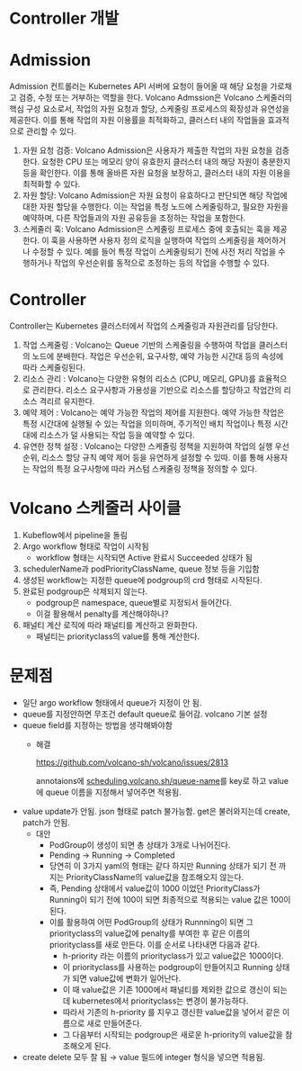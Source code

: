 # Controller 개발

# Admission

Admission 컨트롤러는 Kubernetes API 서버에 요청이 들어올 때 해당 요청을 가로채고 검증, 수정 또는 거부하는 역할을 한다. Volcano Admssion은 Volcano 스케줄러의 핵심 구성 요소로서, 작업의 자원 요청과 할당, 스케줄링 프로세스의 확장성과 유연성을 제공한다. 이를 통해 작업의 자원 이용률을 최적화하고, 클러스터 내의 작업들을 효과적으로 관리할 수 있다.

1. 자원 요청 검증: Volcano Admission은 사용자가 제출한 작업의 자원 요청을 검증한다. 요청한 CPU 또는 메모리 양이 유효한지 클러스터 내의 해당 자원이 충분한지 등을 확인한다. 이를 통해 올바른 자원 요청을 보장하고, 클러스터 내의 자원 이용을 최적화할 수 있다.
2. 자원 할당: Volcano Admission은 자원 요청이 유효하다고 판단되면 해당 작업에 대한 자원 할당을 수행한다. 이는 작업을 특정 노드에 스케줄링하고, 필요한 자원을 예약하며, 다른 작업들과의 자원 공유등을 조정하는 작업을 포함한다.
3. 스케줄러 훅: Volcano Admission은 스케줄링 프로세스 중에 호출되는 훅을 제공한다. 이 훅을 사용하면 사용자 정의 로직을 실행하여 작업의 스케줄링을 제어하거나 수정할 수 있다. 예를 들어 특정 작업이 스케줄링되기 전에 사전 처리 작업을 수행하거나 작업의 우선순위를 동적으로 조정하는 등의 작업을 수행할 수 있다.

# Controller

Controller는 Kubernetes 클러스터에서 작업의 스케줄링과 자원관리를 담당한다. 

1. 작업 스케줄링 : Volcano는 Queue 기반의 스케줄링을 수행하여 작업을 클러스터의 노드에 분배한다. 작업은 우선순위, 요구사항, 예약 가능한 시간대 등의 속성에 따라 스케줄링된다. 
2. 리소스 관리 : Volcano는 다양한 유형의 리소스 (CPU, 메모리, GPU)를 효율적으로 관리한다. 리소스 요구사항과 가용성을 기반으로 리소스를 할당하고 작업간의 리소스 격리르 유지한다.
3. 예약 제어 : Volcano는 예약 가능한 작업의 제어를 지원한다. 예약 가능한 작업은 특정 시간대에 실행될 수 있는 작업을 의미하며, 주기적인 배치 작업이나 특정 시간대에 리소스가 덜 사용되는 작업 등을 예약할 수 있다.
4. 유연한 정책 설정 : Volcano는 다양한 스케줄링 정책을 지원하여 작업의 실행 우선순위, 리소스 할당 규칙 예약 제어 등을 유연하게 설정할 수 있따. 이를 통해 사용자는 작업의 특정 요구사항에 따라 커스텀 스케줄링 정책을 정의할 수 있다.

# Volcano 스케줄러 사이클

1. Kubeflow에서 pipeline을 돌림
2. Argo workflow 형태로 작업이 시작됨
    - workflow 형태는 시작되면 Active 완료시 Succeeded 상태가 됨
3. schedulerName과 podPriorityClassName, queue 정보 등을 기입함
4. 생성된 workflow는 지정한 queue에 podgroup의 crd 형태로 시작된다.
5. 완료된 podgroup은 삭제되지 않는다.
    - podgroup은 namespace, queue별로 지정되서 들어간다.
    - 이걸 활용해서 penalty를 계산해야하나?
6. 패널티 계산 로직에 따라 패널티를 계산하고 완화한다.
    - 패널티는 priorityclass의 value를 통해 계산한다.

# 문제점

- 일단 argo workflow 형태에서 queue가 지정이 안 됨.
- queue를 지정안하면 무조건 default queue로 들어감. volcano 기본 설정
- queue field를 지정하는 방법을 생각해봐야함
    - 해결
        
        https://github.com/volcano-sh/volcano/issues/2813
        
        annotaions에 [scheduling.volcano.sh/queue-name](http://scheduling.volcano.sh/queue-name)를 key로 하고 value에 queue 이름을 지정해서 넣어주면 적용됨.
- value update가 안됨. json 형태로 patch 불가능함. get은 불러와지는데 create, patch가 안됨.
    - 대안
        - PodGroup이 생성이 되면 총 상태가 3개로 나뉘어진다.
        - Pending → Running → Completed
        - 당연히 이 3가지 yaml의 형태는 같다 하지만 Running 상태가 되기 전 까지는 PriorityClassName의 value값을 참조해오지 않는다.
        - 즉, Pending 상태에서 value값이 1000 이었던 PriorityClass가 Running이 되기 전에 100이 되면 최종적으로 적용되는 value 값은 100이 된다.
        - 이를 활용하여 어떤 PodGroup의 상태가 Runnning이 되면 그 priorityclass의 value값에 penalty를 부여한 후 같은 이름의 priorityclass를 새로 만든다. 이를 순서로 나타내면 다음과 같다.
            - h-priority 라는 이름의 priorityclass가 있고 value값은 1000이다.
            - 이 priorityclass를 사용하는 podgroup이 만들어지고 Running 상태가 되면 value값에 변화가 일어난다.
            - 이 때 value값은 기존 1000에서 패널티를 제외한 값으로 갱신이 되는데 kubernetes에서 priorityclass는 변경이 불가능하다.
            - 따라서 기존의 h-priority 를 지우고 갱신한 value값을 넣어서 같은 이름으로 새로 만들어준다.
            - 그 다음부터 시작되는 podgroup은 새로운 h-priority의 value값을 참조해오게 된다.
- create delete 모두 잘 됨 → value 필드에 integer 형식을 넣으면 적용됨.